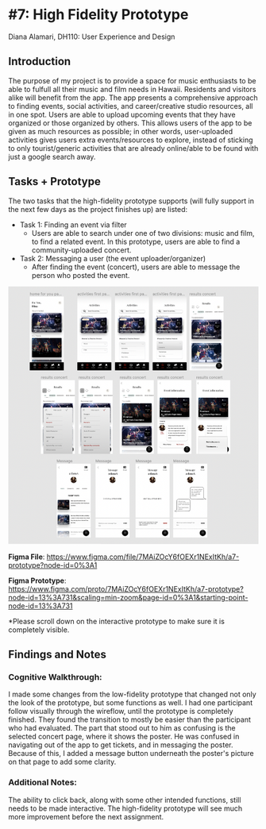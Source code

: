 # #7: High Fidelity Prototype
Diana Alamari, DH110: User Experience and Design


## Introduction
The purpose of my project is to provide a space for music enthusiasts to be able to fulfull all their music and film needs in Hawaii. Residents and visitors alike will benefit from the app. The app presents a comprehensive approach to finding events, social activities, and career/creative studio resources, all in one spot. Users are able to upload upcoming events that they have organized or those organized by others. This allows users of the app to be given as much resources as possible; in other words, user-uploaded activities gives users extra events/resources to explore, instead of sticking to only tourist/generic activities that are already online/able to be found with just a google search away.


## Tasks + Prototype

The two tasks that the high-fidelity prototype supports (will fully support in the next few days as the project finishes up) are listed:
- Task 1: Finding an event via filter
  - Users are able to search under one of two divisions: music and film, to find a related event. In this prototype, users are able to find a community-uploaded concert. 
- Task 2: Messaging a user (the event uploader/organizer)
  - After finding the event (concert), users are able to message the person who posted the event. 

![Wireflow of Hawaii Creative Corner](https://github.com/diana-alamari/DH110-21/blob/main/a07/wireflow%20a7%20.png)


**Figma File**: https://www.figma.com/file/7MAiZOcY6fOEXr1NExItKh/a7-prototype?node-id=0%3A1

**Figma Prototype**: https://www.figma.com/proto/7MAiZOcY6fOEXr1NExItKh/a7-prototype?node-id=13%3A731&scaling=min-zoom&page-id=0%3A1&starting-point-node-id=13%3A731

*Please scroll down on the interactive prototype to make sure it is completely visible.


## Findings and Notes
### Cognitive Walkthrough:

I made some changes from the low-fidelity prototype that changed not only the look of the prototype, but some functions as well. I had one participant follow visually through the wireflow, until the prototype is completely finished. They found the transition to mostly be easier than the participant who had evaluated. The part that stood out to him as confusing is the selected concert page, where it shows the poster. He was confused in navigating out of the app to get tickets, and in messaging the poster. Because of this, I added a message button underneath the poster's picture on that page to add some clarity.

### Additional Notes:

The ability to click back, along with some other intended functions, still needs to be made interactive. The high-fidelity prototype will see much more improvement before the next assignment. 
